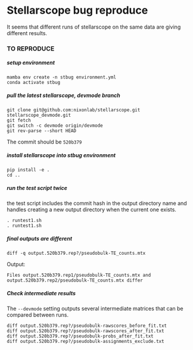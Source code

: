 # Stellarscope bug reproduce

It seems that different runs of stellarscope on the same data are giving different results.


### TO REPRODUCE

##### setup environment

```
mamba env create -n stbug environment.yml
conda activate stbug
```

##### pull the latest stellarscope, devmode branch

```
git clone git@github.com:nixonlab/stellarscope.git stellarscope_devmode.git
git fetch
git switch -c devmode origin/devmode
git rev-parse --short HEAD
```

The commit should be `520b379`

##### install stellarscope into stbug environment

```
pip install -e .
cd ..
```

##### run the test script twice

the test script includes the commit hash in the output directory name and handles creating a new output directory when the current one exists. 

```
. runtest1.sh
. runtest1.sh
```

##### final outputs are different


```
diff -q output.520b379.rep?/pseudobulk-TE_counts.mtx
```

Output:

```
Files output.520b379.rep1/pseudobulk-TE_counts.mtx and output.520b379.rep2/pseudobulk-TE_counts.mtx differ
```

##### Check intermediate results

The `--devmode` setting outputs several intermediate matrices that can be compared between runs.

```
diff output.520b379.rep?/pseudobulk-rawscores_before_fit.txt
diff output.520b379.rep?/pseudobulk-rawscores_after_fit.txt
diff output.520b379.rep?/pseudobulk-probs_after_fit.txt
diff output.520b379.rep?/pseudobulk-assignments_exclude.txt
```

